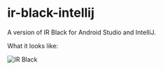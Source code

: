 ir-black-intellij
=================

A version of IR Black for Android Studio and IntelliJ.

What it looks like:

![IR Black](http://i.imgur.com/i6SEEFj.png "IR Black for IntelliJ")
